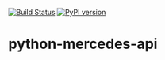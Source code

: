 [![Build Status](https://travis-ci.org/RiRomain/python-mercedes-api.svg?branch=master)](https://travis-ci.org/RiRomain/python-mercedes-api) [![PyPI version](https://badge.fury.io/py/mercedes-api.svg)](https://badge.fury.io/py/mercedes-api)

# python-mercedes-api